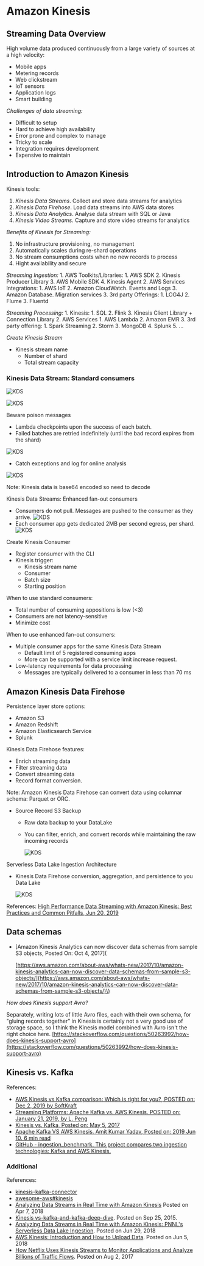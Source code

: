 # Amazon Kinesis

## Streaming Data Overview

High volume data produced continuously from a large variety of sources at a high velocity:

* Mobile apps
* Metering records 
* Web clickstream
* IoT sensors 
* Application logs
* Smart building 

_Challenges of data streaming:_

* Difficult to setup
* Hard to achieve high availability
* Error prone and complex to manage
* Tricky to scale
* Integration requires development
* Expensive to maintain

## Introduction to Amazon Kinesis

Kinesis tools: 

1. _Kinesis Data Streams_. Collect and store data streams for analytics 
2. _Kinesis Data Firehose_. Load data streams into AWS data stores 
3. _Kinesis Data Analytics_. Analyse data stream with SQL or Java 
4. _Kinesis Video Streams_. Capture and store video streams for analytics

_Benefits of Kinesis for Streaming:_ 

1. No infrastructure provisioning, no management 
2. Automatically scales during re-shard operations 
3. No stream consumptions costs when no new records to process 
4. Hight availability and secure

_Streaming Ingestion:_ 1. AWS Toolkits/Libraries: 1. AWS SDK 2. Kinesis Producer Library 3. AWS Mobile SDK 4. Kinesis Agent 2. AWS Services Integrations: 1. AWS IoT 2. Amazon CloudWatch. Events and Logs 3. Amazon Database. Migration services 3. 3rd party Offerings: 1. LOG4J 2. Flume 3. Fluentd

_Streaming Processing:_ 1. Kinesis: 1. SQL 2. Flink 3. Kinesis Client Library + Connection Library 2. AWS Services 1. AWS Lambda 2. Amazon EMR 3. 3rd party offering: 1. Spark Streaming 2. Storm 3. MongoDB 4. Splunk 5. …

_Create Kinesis Stream_

* Kinesis stream name
  * Number of shard
  * Total stream capacity 

### Kinesis Data Stream: Standard consumers

 ![KDS](../.gitbook/assets/kinesis-01.png) 

![KDS](../.gitbook/assets/kinesis-02.png)

Beware poison messages

* Lambda checkpoints upon the success of each batch.
* Failed batches are retried indefinitely \(until the bad record expires from the shard\) 

![KDS](../.gitbook/assets/kinesis-03.png)

* Catch exceptions and log for online analysis

 

![KDS](../.gitbook/assets/kinesis-04.png)

Note: Kinesis data is base64 encoded so need to decode

Kinesis Data Streams: Enhanced fan-out consumers

* Consumers do not pull. Messages are pushed to the consumer as they arrive. ![KDS](../.gitbook/assets/kinesis-05.png)
* Each consumer app gets dedicated 2MB per second egress, per shard. ![KDS](../.gitbook/assets/kinesis-06.png)

Create Kinesis Consumer

* Register consumer with the CLI
* Kinesis trigger:
  * Kinesis stream name
  * Consumer 
  * Batch size
  * Starting position 

When to use standard consumers:

* Total number of consuming appositions is low \(&lt;3\)
* Consumers are not latency-sensitive
* Minimize cost

When to use enhanced fan-out consumers:

* Multiple consumer apps for the same Kinesis Data Stream
  * Default limit of 5 registered consuming apps
  * More can be supported with a service limit increase request.
* Low-latency requirements for data processing
  * Messages are typically delivered to a consumer in less than 70 ms

## Amazon Kinesis Data Firehose

Persistence layer store options:

* Amazon S3
* Amazon Redshift
* Amazon Elasticsearch Service 
* Splunk

Kinesis Data Firehose features:

* Enrich streaming data
* Filter streaming data
* Convert streaming data
* Record format conversion. 

Note: Amazon Kinesis Data Firehose can convert data using columnar schema: Parquet or ORC.

* Source Record S3 Backup
  * Raw data backup to your DataLake
  * You can filter, enrich, and convert records while maintaining the raw incoming records

    ![KDS](../.gitbook/assets/kinesis-07.png)

Serverless Data Lake Ingestion Architecture

* Kinesis Data Firehose conversion, aggregation, and persistence to you Data Lake

  ![KDS](../.gitbook/assets/kinesis-08.png)

References: [High Performance Data Streaming with Amazon Kinesis: Best Practices and Common Pitfalls, Jun 20, 2019](https://www.youtube.com/watch?v=MELPeni0p04)

## Data schemas

* \[Amazon Kinesis Analytics can now discover data schemas from sample S3 objects, Posted On: Oct 4, 2017\]\(

  [https://aws.amazon.com/about-aws/whats-new/2017/10/amazon-kinesis-analytics-can-now-discover-data-schemas-from-sample-s3-objects/](https://aws.amazon.com/about-aws/whats-new/2017/10/amazon-kinesis-analytics-can-now-discover-data-schemas-from-sample-s3-objects/)\)

_How does Kinesis support Avro?_

Separately, writing lots of little Avro files, each with their own schema, for "gluing records together" in Kinesis is certainly not a very good use of storage space, so I think the Kinesis model combined with Avro isn't the right choice here. [https://stackoverflow.com/questions/50263992/how-does-kinesis-support-avro](https://stackoverflow.com/questions/50263992/how-does-kinesis-support-avro)

## Kinesis vs. Kafka

References:

* [AWS Kinesis vs Kafka comparison: Which is right for you?, POSTED on: Dec 2, 2019 by SoftKraft](https://medium.com/softkraft/aws-kinesis-vs-kafka-comparison-which-is-right-for-you-8e81374d8166)
* [Streaming Platforms: Apache Kafka vs. AWS Kinesis. POSTED on: January 21, 2019, by L. Peng](http://www.itcheerup.net/2019/01/kafka-vs-kinesis/)
* [Kinesis vs. Kafka, Posted on: May 5, 2017](http://cloudurable.com/blog/kinesis-vs-kafka/index.html)
* [Apache Kafka VS AWS Kinesis. Amit Kumar Yadav, Posted on: 2019 Jun 10. 6 min read](https://medium.com/faun/apache-kafka-vs-apache-kinesis-57a3d585ef78)
* [GitHub - ingestion\_benchmark. This project compares two ingestion technologies: Kafka and AWS Kinesis.](https://github.com/thomas-schreiter/ingestion_benchmark)

### Additional

References:

* [kinesis-kafka-connector](https://github.com/awslabs/kinesis-kafka-connector)
* [awesome-aws\#kinesis](https://github.com/donnemartin/awesome-aws#kinesis)
* [Analyzing Data Streams in Real Time with Amazon Kinesis](https://www.slideshare.net/AmazonWebServices/bda307-analyzing-data-streams-in-real-time-with-amazon-kinesis) Posted on Apr 7, 2018 
* [Kinesis vs-kafka-and-kafka-deep-dive](https://www.slideshare.net/uprush/kinesis-vskafkaandkafkadeepdive-53191809). Posted on Sep 25, 2015.
* [Analyzing Data Streams in Real Time with Amazon Kinesis: PNNL's Serverless Data Lake Ingestion](https://www.youtube.com/watch?v=dNp1emFFGbU). Posted on Jun 29, 2018
* [AWS Kinesis: Introduction and How to Upload Data](https://www.youtube.com/watch?v=k38tZ-M9o50). Posted on Jun 5, 2018
* [How Netflix Uses Kinesis Streams to Monitor Applications and Analyze Billions of Traffic Flows](https://www.youtube.com/watch?v=8tsIqfvizpU). Posted on Aug 2, 2017

